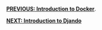 

[**PREVIOUS: Introduction to Docker**](08_Docker.md). 

[**NEXT: Introduction to Djando**](10_web-server.md)
